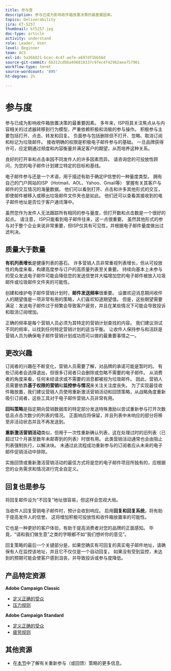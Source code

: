 ```yaml
---
title: 参与度
description: 参与已成为影响收件箱放置决策的最重要因素。
topics: Deliverability
jira: KT-5257
thumbnail: kt5257.jpg
doc-type: article
activity: understand
role: Leader, User
level: Beginner
team: ACS
exl-id: 5a36b821-bcec-4c4f-ae7e-a697df1bb56d
source-git-commit: 6b312cdbba496818337c97ec4f42962aea757901
workflow-type: tm+mt
source-wordcount: '895'
ht-degree: 2%

---
```


# 参与度

参与已成为影响收件箱放置决策的最重要因素。 多年来，ISP将其关注焦点从与内容相关的过滤器转移到行为模型，严重依赖积极和消极的参与操作。 积极参与主要包括打开、点击、转发和回复。 负面参与包括删除但不打开、忽略、取消订阅和标记为垃圾邮件。 接收明确的权限是积极电子邮件参与的基础。 一旦品牌获得许可，应定期通过频度和内容衡量并满足客户的期望，从而培养这种关系。

良好的打开率和点击率因不同发件人的许多因素而异。 请咨询您的可投放性顾问，为您的电子邮件计划建立特定的目标和基线。

电子邮件参与还是一个术语，用于描述有助于确定IP信誉的一种量度类型。 拥有自己的门户网站的ISP（Hotmail、AOL、Yahoo、Gmail等） 掌握有关其客户与邮件的交互情况的海量数据。 他们可以看到打开、点击和许多其他形式的交互，即使邮件被移入或移出垃圾邮件文件夹也是如此。 他们还可以查看其接收到的电子邮件地址是否位于客户通讯簿中。

虽然您作为发件人无法跟踪所有相同的参与量度，但打开数和点击数是一个很好的起点。 请注意， ISP只能看到电子邮件往来，这一点很重要。 虽然其他形式的参与对于整个企业来说非常重要，但ISP仅具有可见性，并根据电子邮件量度做出过滤判决。

## 质量大于数量

**有机列表增长**&#x200B;是健康列表的基石。 许多营销人员非常重视列表增长，但从可投放性的角度来看，构建高度参与订户的高质量列表至关重要。 持续向基本上未参与的受众发送电子邮件可能会降低您的发送信誉并大幅增加您的电子邮件被放入垃圾邮件或垃圾邮件文件夹的可能性。

创建和维护电子邮件营销计划时，**邮件发送频率**&#x200B;很重要。 设置欢迎消息期间收件人的期望值是一项非常有用的策略，人们喜欢知道期望值。 但是，这些期望需要满足：发送电子邮件过于频繁会导致客户疲劳，并且在某些情况下可能会导致投诉和取消订阅增加。

正确的频率是每个营销人员必须为其特定的营销计划查找的内容。 我们建议测试不同的频率，以找到任何特定营销计划的适当平衡。 让收件人保持参与和活跃是营销人员为确保电子邮件营销计划成功而可以做的最重要事情之一。

## 更改兴趣

订阅者的兴趣在不断变化，营销人员需要了解，对品牌的承诺可能是暂时的。 有些订阅者会选择退出，但很多订阅者只会删除或忽略不需要的电子邮件。 从消费者的角度来看，任何未经请求或不需要的消息都被视为垃圾邮件。 因此，营销人员需要依靠&#x200B;**基于权限的营销**&#x200B;和&#x200B;**监控参与情况**&#x200B;来关注关注度丧失。 为了实现最佳收件箱放置，我们建议营销人员使用重新激活营销活动和回馈策略，从战略角度重新吸引订阅者，这些工具对于电子邮件营销人员非常有用。

**回叫策略**&#x200B;是指定期向营销数据库的特定部分发送特殊激励以尝试重新参与打开次数低且点击次数少的列表的情况。 正面响应将保留，并且列表中未响应的部分将移至非活动状态并且不再发送到。

**重新激活营销活动**&#x200B;类似，但用于一次性重新确认列表，这在处理过时的旧列表（已超过12个月甚至数年未邮寄到的列表）时很有用。 此类营销活动通常也会由阻止列表强制执行，以解决块。 未通过此流程成功重新参与的订阅者应从未来的电子邮件促销活动中排除。

实施回馈或重新激活营销活动的最佳方式将是您的电子邮件项目所独有的，应根据您的业务需求和情况进行完全自定义。

## 回复也是参与

将回复邮件设为“不回复”地址很容易，但这样会忽视大局。

当收件人回复营销电子邮件时，预计会收到响应。 启用&#x200B;**回复和回复系统**，将有助于提高发件人的信誉。 这将增加积极可投放性和收件箱放置率的可能性。

它也是一种更好的客户体验，有助于提高消费者对您的品牌的正面感知。 毕竟，“请和我们做生意”之类的字眼都不如“我们想听你的意见”。

回复策略的最后一个关键部分是，如果您确实有可回复的真实电子邮件地址，请确保有人在监控该地址，并且它不仅仅是一个自动回复。 如果没有受到监控，未达到的预期可能会使客户感到沮丧，并导致投诉或参与度降低。

## 产品特定资源

**Adobe Campaign Classic**

* [定义正确的受众](https://experienceleague.adobe.com/docs/campaign-standard/using/communication-channels/delivery-bestpractices/define-the-right-audience.html?lang=zh-Hans#communication-channels)
* [压力规则](https://experienceleague.adobe.com/docs/campaign-classic/using/orchestrating-campaigns/campaign-optimization/pressure-rules.html?lang=zh-Hans)

**Adobe Campaign Standard**

* [定义正确的受众](https://experienceleague.adobe.com/docs/campaign-standard/using/communication-channels/delivery-bestpractices/define-the-right-audience.html?lang=zh-Hans)
* [疲劳规则](https://experienceleague.adobe.com/docs/campaign-standard/using/testing-and-sending/working-with-typology-rules/fatigue-rules.html?lang=zh-Hans)

## 其他资源

* 在[本节](/help/additional-resources/re-engagement.md)中了解有关重新参与（或回馈）策略的更多信息。

